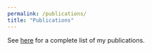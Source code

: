 ```yaml
---
permalink: /publications/
title: "Publications"
---
```


See [here](https://inspirehep.net/authors/1403430?ui-citation-summary=true) for a complete list of my publications.